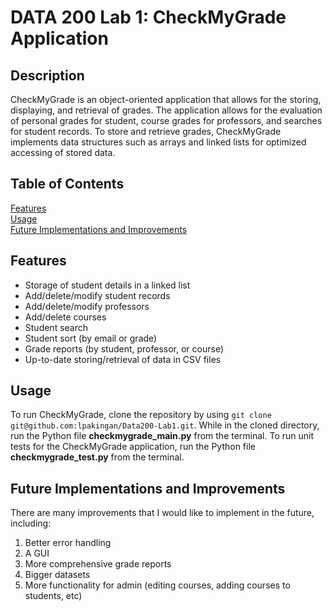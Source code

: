 # DATA 200 Lab 1: CheckMyGrade Application

  ## Description
  CheckMyGrade is an object-oriented application that allows for the storing, displaying, and retrieval of grades. The application allows for the evaluation of personal grades for student, course grades for professors, and searches for student records. To store and retrieve 
  grades, CheckMyGrade implements data structures such as arrays and linked lists for optimized accessing of stored data. 
  
  ## Table of Contents
  [Features](#features)\
  [Usage](#usage)\
  [Future Implementations and Improvements](#future_implementations_and_improvements)

## Features <a name ='features'></a>
- Storage of student details in a linked list
- Add/delete/modify student records
- Add/delete/modify professors
- Add/delete courses
- Student search
- Student sort (by email or grade)
- Grade reports (by student, professor, or course)
- Up-to-date storing/retrieval of data in CSV files

## Usage <a name ='usage'></a>
To run CheckMyGrade, clone the repository by using ```git clone git@github.com:lpakingan/Data200-Lab1.git```. While in the cloned directory, run the Python file **checkmygrade_main.py** from the terminal. To run unit tests for the CheckMyGrade application, run the Python file **checkmygrade_test.py** from the terminal. 

## Future Implementations and Improvements <a name ='future_implementations_and_improvements'></a>
There are many improvements that I would like to implement in the future, including:
1. Better error handling
2. A GUI
3. More comprehensive grade reports
4. Bigger datasets
5. More functionality for admin (editing courses, adding courses to students, etc)


